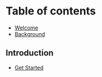 # Table of contents

* [Welcome](README.md)
* [Background](background.md)

## Introduction

* [Get Started](introduction/getstarted.md)

